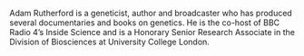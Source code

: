Adam Rutherford is a geneticist, author and broadcaster who has produced several documentaries and books on genetics. He is the co-host of BBC Radio 4’s Inside Science and is a Honorary Senior Research Associate in the Division of Biosciences at University College London.